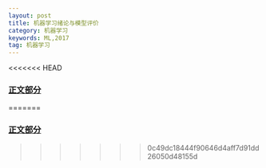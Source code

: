 ```yaml
---
layout: post
title: 机器学习绪论与模型评价
category: 机器学习
keywords: ML,2017
tag: 机器学习
---
```

<<<<<<< HEAD
### [正文部分](http://zxst.github.io/pages/2017-07-22-ML-list-of-2017.html)
=======
### [正文部分](http://zxst.github.io/_post/2017-07-22-ML-list-of-2017.html)
>>>>>>> 0c49dc18444f90646d4aff7d91dd26050d48155d
